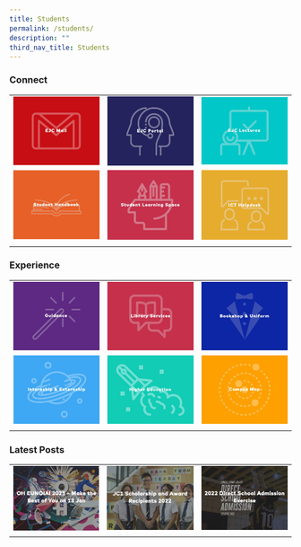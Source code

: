 ```yaml
---
title: Students
permalink: /students/
description: ""
third_nav_title: Students
---
```

### Connect

| |  |  |
| -------- | -------- | -------- |
| <a href="https://mail.google.com/"> <img style="width:100%" src="/images/EJC%20Mail.jpg"> </a> | <a href="https://portal.ejc.edu.sg/"> <img style="width:100%" src="/images/EJC%20portal.jpg"> </a> | <a href="https://lectures.ejc.edu.sg/"> <img style="width:100%" src="/images/EJC%20lectures.jpg"> </a> |
| <a href="https://sites.google.com/ejc.edu.sg/ejc-student-handbook/?pli=1"> <img style="width:100%" src="/images/Student%20Handbook.jpg"> </a> | <a href="https://vle.learning.moe.edu.sg/login"> <img style="width:100%" src="/images/Student%20Learning%20Space.jpg"> </a> | <a href="[ICT Helpdesk](mailto:helpdesk@ejc.edu.sg)"> <img style="width:100%" src="/images/ICT%20Helpdesk.jpg"> </a> |
| | |

### Experience

| |  |  |
| -------- | -------- | -------- |
| <a href="https://staging.d2ftoa31ukircm.amplifyapp.com/students/guidance/"> <img style="width:100%" src="/images/guidance.jpg"> </a> | <a href="https://staging.d2ftoa31ukircm.amplifyapp.com/students/library/"> <img style="width:100%" src="/images/Library%20services.jpg"> </a> | <a href="https://staging.d2ftoa31ukircm.amplifyapp.com/students/bookshop/"> <img style="width:100%" src="/images/Bookshop%20and%20uniform.jpg"> </a> |
| <a href="https://sites.google.com/ejc.edu.sg/iep/home"> <img style="width:100%" src="/images/Internship%20and%20externship.jpg"> </a> | <a href="https://sites.google.com/ejc.edu.sg/cshineunoia/"> <img style="width:100%" src="/images/Higher%20education.jpg"> </a> | <a href="https://drive.google.com/file/d/16e56l-X51NRSqxZ75kKC107MG8xVrLpS/view?usp=sharing"> <img style="width:100%" src="/images/Campus%20Map.jpg"> </a> |
| | |

### Latest Posts

| |  |  |
| -------- | -------- | -------- |
| <a href="https://staging.d2ftoa31ukircm.amplifyapp.com/oh2023/"> <img style="width:100%" src="/images/make%20the%20best.jpg"> </a> | <a href="https://staging.d2ftoa31ukircm.amplifyapp.com/jc1-scholars-2022/"> <img style="width:100%" src="/images/jc1%20scholarship.jpg"> </a> | <a href="https://staging.d2ftoa31ukircm.amplifyapp.com/2022-dsa/"> <img style="width:100%" src="/images/2022%20DSA.jpg"> </a> | 
| | |